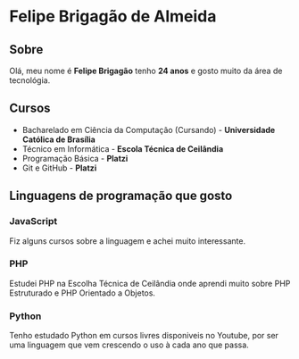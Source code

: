 # Felipe Brigagão de Almeida

## Sobre

Olá, meu nome é **Felipe Brigagão** tenho **24 anos** e gosto muito da área de tecnológia.

## Cursos

- Bacharelado em Ciência da Computação (Cursando) - **Universidade Católica de Brasília**
- Técnico em Informática - **Escola Técnica de Ceilândia**
- Programação Básica - **Platzi**
- Git e GitHub - **Platzi**

## Linguagens de programação que gosto

### JavaScript

Fiz alguns cursos sobre a linguagem e achei muito interessante.

### PHP

Estudei PHP na Escolha Técnica de Ceilândia onde aprendi muito sobre PHP Estruturado e PHP Orientado a Objetos.

### Python

Tenho estudado Python em cursos livres disponiveis no Youtube, por ser uma linguagem que vem crescendo o uso à cada ano que passa.